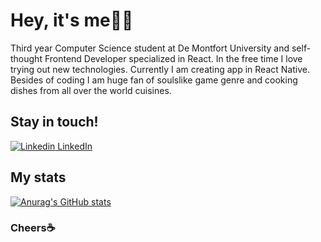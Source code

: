 # Hey, it's me🙍‍♂️

Third year Computer Science student at De Montfort University and self-thought Frontend Developer specialized in React. In the free time I love trying out new technologies. Currently I am creating app in React Native. Besides of coding I am huge fan of soulslike game genre and cooking dishes from all over the world cuisines.

## Stay in touch!
[![Linkedin](https://i.stack.imgur.com/gVE0j.png) LinkedIn](https://www.linkedin.com/in/mateusz-kocik-a27439193/)

## My stats

[![Anurag's GitHub stats](https://github-readme-stats.vercel.app/api?username=matkot11&theme=radical)](https://github.com/anuraghazra/github-readme-stats)

### Cheers☕️
